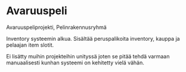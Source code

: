 # Avaruuspeli
Avaruuspeliprojekti, Pelinrakennusryhmä

Inventory systeemin alkua. Sisältää peruspalikoita inventory, kauppa ja pelaajan item slotit.

Ei lisätty muihin projekteihin unityssä joten se pitää tehdä varmaan manuaalisesti kunhan systeemi on kehitetty vielä vähän.
